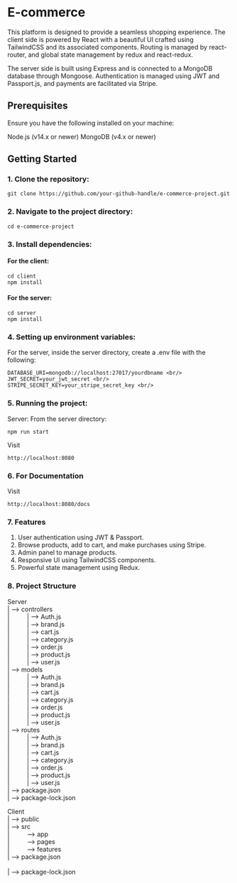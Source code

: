 # E-commerce

This platform is designed to provide a seamless shopping experience. The client side is powered by React with a beautiful UI crafted using TailwindCSS and its associated components. Routing is managed by react-router, and global state management by redux and react-redux.

The server side is built using Express and is connected to a MongoDB database through Mongoose. Authentication is managed using JWT and Passport.js, and payments are facilitated via Stripe.

## Prerequisites
Ensure you have the following installed on your machine:

Node.js (v14.x or newer)
MongoDB (v4.x or newer)
## Getting Started
### 1. Clone the repository:

```
git clone https://github.com/your-github-handle/e-commerce-project.git
```
### 2. Navigate to the project directory:
```
cd e-commerce-project
```

### 3. Install dependencies:

#### For the client:

```
cd client
npm install
```
#### For the server:
```
cd server
npm install
```

### 4. Setting up environment variables:

For the server, inside the server directory, create a .env file with the following:

```
DATABASE_URI=mongodb://localhost:27017/yourdbname <br/>
JWT_SECRET=your_jwt_secret <br/>
STRIPE_SECRET_KEY=your_stripe_secret_key <br/>
```

### 5. Running the project:

Server:
From the server directory:

```
npm run start
```
Visit <br/>
```
http://localhost:8080
```

### 6. For Documentation
Visit <br/>

```
http://localhost:8080/docs
```

### 7. Features
1. User authentication using JWT & Passport. <br/>
2. Browse products, add to cart, and make purchases using Stripe. <br/>
3. Admin panel to manage products.<br/>
4. Responsive UI using TailwindCSS components.<br/>
5. Powerful state management using Redux.<br/>


### 8. Project Structure
Server <br/>
| --> controllers <br/>
|&nbsp;   &nbsp;   &nbsp;  &nbsp; &nbsp;  | --> Auth.js <br/>
|&nbsp;   &nbsp;   &nbsp;  &nbsp;  &nbsp;  | --> brand.js<br/>
|&nbsp;   &nbsp;   &nbsp;  &nbsp;  &nbsp; | --> cart.js<br/>
|&nbsp;   &nbsp;   &nbsp;  &nbsp;  &nbsp;  | --> category.js<br/>
|&nbsp;   &nbsp;   &nbsp;  &nbsp;  &nbsp; | --> order.js<br/>
|&nbsp;   &nbsp;   &nbsp;  &nbsp;  &nbsp;  | --> product.js<br/>
|&nbsp;   &nbsp;   &nbsp;  &nbsp;  &nbsp; | --> user.js <br/>
| --> models<br/>
|&nbsp;   &nbsp;   &nbsp;  &nbsp; &nbsp;  | --> Auth.js <br/>
|&nbsp;   &nbsp;   &nbsp;  &nbsp;  &nbsp;  | --> brand.js<br/>
|&nbsp;   &nbsp;   &nbsp;  &nbsp;  &nbsp; | --> cart.js<br/>
|&nbsp;   &nbsp;   &nbsp;  &nbsp;  &nbsp;  | --> category.js<br/>
|&nbsp;   &nbsp;   &nbsp;  &nbsp;  &nbsp; | --> order.js<br/>
|&nbsp;   &nbsp;   &nbsp;  &nbsp;  &nbsp;  | --> product.js<br/>
|&nbsp;   &nbsp;   &nbsp;  &nbsp;  &nbsp; | --> user.js <br/>
| --> routes <br/>
|&nbsp;   &nbsp;   &nbsp;  &nbsp; &nbsp;  | --> Auth.js <br/>
|&nbsp;   &nbsp;   &nbsp;  &nbsp;  &nbsp;  | --> brand.js<br/>
|&nbsp;   &nbsp;   &nbsp;  &nbsp;  &nbsp; | --> cart.js<br/>
|&nbsp;   &nbsp;   &nbsp;  &nbsp;  &nbsp;  | --> category.js<br/>
|&nbsp;   &nbsp;   &nbsp;  &nbsp;  &nbsp; | --> order.js<br/>
|&nbsp;   &nbsp;   &nbsp;  &nbsp;  &nbsp;  | --> product.js<br/>
|&nbsp;   &nbsp;   &nbsp;  &nbsp;  &nbsp; | --> user.js <br/>
| --> package.json<br/>
| --> package-lock.json<br/>

Client <br/>
| --> public  <br/>
| --> src <br/>
|&nbsp;   &nbsp;   &nbsp;  &nbsp;  &nbsp; --> app <br/>
|&nbsp;   &nbsp;   &nbsp;  &nbsp;  &nbsp; --> pages<br/>
|&nbsp;   &nbsp;   &nbsp;  &nbsp;  &nbsp; --> features<br/>
| --> package.json<br/> <br/>
| --> package-lock.json<br/>

